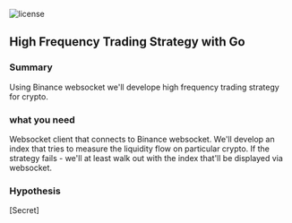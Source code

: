 ![license](https://img.shields.io/github/license/SKKUGoon/goHFT)


## High Frequency Trading Strategy with Go

### Summary

<p>
Using Binance websocket we'll develope high frequency trading strategy for crypto.
</p>

### what you need
<p>
Websocket client that connects to Binance websocket. 
We'll develop an index that tries to measure the liquidity flow on particular crypto.
If the strategy fails - we'll at least walk out with the index that'll be displayed via websocket.
</p>

### Hypothesis
<p>
[Secret]
</p>
